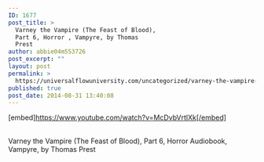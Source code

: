 ```yaml
---
ID: 1677
post_title: >
  Varney the Vampire (The Feast of Blood),
  Part 6, Horror , Vampyre, by Thomas
  Prest
author: abbie04m553726
post_excerpt: ""
layout: post
permalink: >
  https://universalflowuniversity.com/uncategorized/varney-the-vampire-the-feast-of-blood-part-6-horror-vampyre-by-thomas-prest/
published: true
post_date: 2014-08-31 13:40:08
---
```

[embed]https://www.youtube.com/watch?v=McDvbVrtlXk[/embed]</br></br>
<p>Varney the Vampire (The Feast of Blood), Part 6, Horror Audiobook, Vampyre, by Thomas Prest</p>